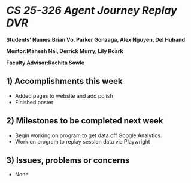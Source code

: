 # *CS 25-326 Agent Journey Replay DVR*

**Students' Names:Brian Vo, Parker Gonzaga, Alex Nguyen, Del Huband**

**Mentor:Mahesh Nai, Derrick Murry, Lily Roark**

**Faculty Advisor:Rachita Sowle**

## 1) Accomplishments this week ##
   - Added pages to website and add polish
   - Finished poster

## 2) Milestones to be completed next week ##
   - Begin working on program to get data off Google Analytics
   - Work on program to replay session data via Playwright

## 3) Issues, problems or concerns ##
   - None



